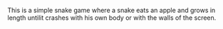 This is a simple snake game where a snake eats an apple and grows in length untilit crashes with his own body or with the walls of the screen.
